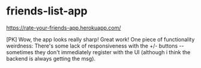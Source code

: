 # friends-list-app

https://rate-your-friends-app.herokuapp.com/

[PK] Wow, the app looks really sharp! Great work! One piece of functionality weirdness: There's some lack of responsiveness with the +/- buttons -- sometimes they don't immediately register with the UI (although i think the backend is always getting the msg).
